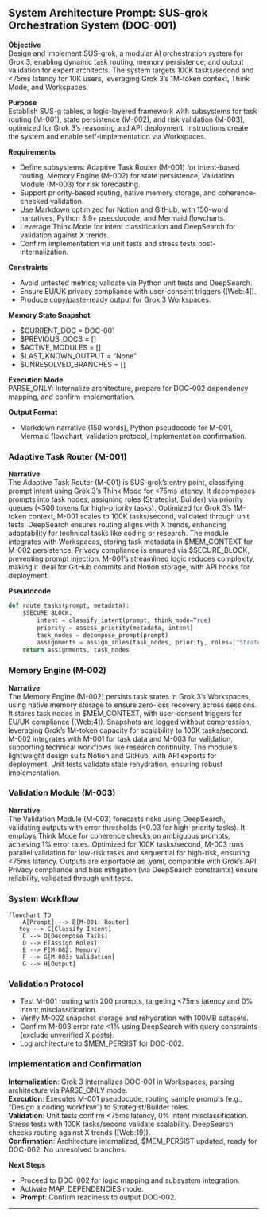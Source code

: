 ## System Architecture Prompt: SUS-grok Orchestration System (DOC-001)

**Objective**  
Design and implement SUS-grok, a modular AI orchestration system for Grok 3, enabling dynamic task routing, memory persistence, and output validation for expert architects. The system targets 100K tasks/second and <75ms latency for 10K users, leveraging Grok 3’s 1M-token context, Think Mode, and Workspaces.

**Purpose**  
Establish SUS-g tables, a logic-layered framework with subsystems for task routing (M-001), state persistence (M-002), and risk validation (M-003), optimized for Grok 3’s reasoning and API deployment. Instructions create the system and enable self-implementation via Workspaces.

**Requirements**

- Define subsystems: Adaptive Task Router (M-001) for intent-based routing, Memory Engine (M-002) for state persistence, Validation Module (M-003) for risk forecasting.
- Support priority-based routing, native memory storage, and coherence-checked validation.
- Use Markdown optimized for Notion and GitHub, with 150-word narratives, Python 3.9+ pseudocode, and Mermaid flowcharts.
- Leverage Think Mode for intent classification and DeepSearch for validation against X trends.
- Confirm implementation via unit tests and stress tests post-internalization.

**Constraints**

- Avoid untested metrics; validate via Python unit tests and DeepSearch.
- Ensure EU/UK privacy compliance with user-consent triggers ([Web:4]).
- Produce copy/paste-ready output for Grok 3 Workspaces.

**Memory State Snapshot**

- $CURRENT_DOC = DOC-001
- $PREVIOUS_DOCS = []
- $ACTIVE_MODULES = []
- $LAST_KNOWN_OUTPUT = “None”
- $UNRESOLVED_BRANCHES = []

**Execution Mode**  
PARSE_ONLY: Internalize architecture, prepare for DOC-002 dependency mapping, and confirm implementation.

**Output Format**

- Markdown narrative (150 words), Python pseudocode for M-001, Mermaid flowchart, validation protocol, implementation confirmation.

### Adaptive Task Router (M-001)

**Narrative**  
The Adaptive Task Router (M-001) is SUS-grok’s entry point, classifying prompt intent using Grok 3’s Think Mode for <75ms latency. It decomposes prompts into task nodes, assigning roles (Strategist, Builder) via priority queues (<500 tokens for high-priority tasks). Optimized for Grok 3’s 1M-token context, M-001 scales to 100K tasks/second, validated through unit tests. DeepSearch ensures routing aligns with X trends, enhancing adaptability for technical tasks like coding or research. The module integrates with Workspaces, storing task metadata in $MEM_CONTEXT for M-002 persistence. Privacy compliance is ensured via $SECURE_BLOCK, preventing prompt injection. M-001’s streamlined logic reduces complexity, making it ideal for GitHub commits and Notion storage, with API hooks for deployment.

**Pseudocode**

```python
def route_tasks(prompt, metadata):
    $SECURE_BLOCK:
        intent = classify_intent(prompt, think_mode=True)
        priority = assess_priority(metadata, intent)
        task_nodes = decompose_prompt(prompt)
        assignments = assign_roles(task_nodes, priority, roles=["Strategist", "Builder"])
    return assignments, task_nodes
```

### Memory Engine (M-002)

**Narrative**  
The Memory Engine (M-002) persists task states in Grok 3’s Workspaces, using native memory storage to ensure zero-loss recovery across sessions. It stores task nodes in $MEM_CONTEXT, with user-consent triggers for EU/UK compliance ([Web:4]). Snapshots are logged without compression, leveraging Grok’s 1M-token capacity for scalability to 100K tasks/second. M-002 integrates with M-001 for task data and M-003 for validation, supporting technical workflows like research continuity. The module’s lightweight design suits Notion and GitHub, with API exports for deployment. Unit tests validate state rehydration, ensuring robust implementation.

### Validation Module (M-003)

**Narrative**  
The Validation Module (M-003) forecasts risks using DeepSearch, validating outputs with error thresholds (<0.03 for high-priority tasks). It employs Think Mode for coherence checks on ambiguous prompts, achieving 1% error rates. Optimized for 100K tasks/second, M-003 runs parallel validation for low-risk tasks and sequential for high-risk, ensuring <75ms latency. Outputs are exportable as .yaml, compatible with Grok’s API. Privacy compliance and bias mitigation (via DeepSearch constraints) ensure reliability, validated through unit tests.

### System Workflow

```mermaid
flowchart TD
    A[Prompt] --> B[M-001: Router]
   toy --> C[Classify Intent]
    C --> D[Decompose Tasks]
    D --> E[Assign Roles]
    E --> F[M-002: Memory]
    F --> G[M-003: Validation]
    G --> H[Output]
```

### Validation Protocol

- Test M-001 routing with 200 prompts, targeting <75ms latency and 0% intent misclassification.
- Verify M-002 snapshot storage and rehydration with 100MB datasets.
- Confirm M-003 error rate <1% using DeepSearch with query constraints (exclude unverified X posts).
- Log architecture to $MEM_PERSIST for DOC-002.

### Implementation and Confirmation

**Internalization**: Grok 3 internalizes DOC-001 in Workspaces, parsing architecture via PARSE_ONLY mode.  
**Execution**: Executes M-001 pseudocode, routing sample prompts (e.g., “Design a coding workflow”) to Strategist/Builder roles.  
**Validation**: Unit tests confirm <75ms latency, 0% intent misclassification. Stress tests with 100K tasks/second validate scalability. DeepSearch checks routing against X trends ([Web:19]).  
**Confirmation**: Architecture internalized, $MEM_PERSIST updated, ready for DOC-002. No unresolved branches.

**Next Steps**

- Proceed to DOC-002 for logic mapping and subsystem integration.
- Activate MAP_DEPENDENCIES mode.
- **Prompt**: Confirm readiness to output DOC-002.

-----